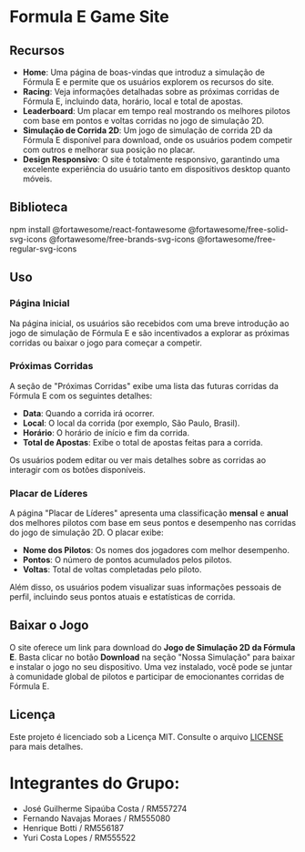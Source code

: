 # Formula E Game Site

## Recursos

- **Home**: Uma página de boas-vindas que introduz a simulação de Fórmula E e permite que os usuários explorem os recursos do site.
- **Racing**: Veja informações detalhadas sobre as próximas corridas de Fórmula E, incluindo data, horário, local e total de apostas.
- **Leaderboard**: Um placar em tempo real mostrando os melhores pilotos com base em pontos e voltas corridas no jogo de simulação 2D.
- **Simulação de Corrida 2D**: Um jogo de simulação de corrida 2D da Fórmula E disponível para download, onde os usuários podem competir com outros e melhorar sua posição no placar.
- **Design Responsivo**: O site é totalmente responsivo, garantindo uma excelente experiência do usuário tanto em dispositivos desktop quanto móveis.

## Biblioteca
npm install @fortawesome/react-fontawesome @fortawesome/free-solid-svg-icons @fortawesome/free-brands-svg-icons @fortawesome/free-regular-svg-icons

## Uso

### Página Inicial
Na página inicial, os usuários são recebidos com uma breve introdução ao jogo de simulação de Fórmula E e são incentivados a explorar as próximas corridas ou baixar o jogo para começar a competir.

### Próximas Corridas
A seção de "Próximas Corridas" exibe uma lista das futuras corridas da Fórmula E com os seguintes detalhes:
- **Data**: Quando a corrida irá ocorrer.
- **Local**: O local da corrida (por exemplo, São Paulo, Brasil).
- **Horário**: O horário de início e fim da corrida.
- **Total de Apostas**: Exibe o total de apostas feitas para a corrida.

Os usuários podem editar ou ver mais detalhes sobre as corridas ao interagir com os botões disponíveis.

### Placar de Líderes
A página "Placar de Líderes" apresenta uma classificação **mensal** e **anual** dos melhores pilotos com base em seus pontos e desempenho nas corridas do jogo de simulação 2D. O placar exibe:
- **Nome dos Pilotos**: Os nomes dos jogadores com melhor desempenho.
- **Pontos**: O número de pontos acumulados pelos pilotos.
- **Voltas**: Total de voltas completadas pelo piloto.

Além disso, os usuários podem visualizar suas informações pessoais de perfil, incluindo seus pontos atuais e estatísticas de corrida.

## Baixar o Jogo

O site oferece um link para download do **Jogo de Simulação 2D da Fórmula E**. Basta clicar no botão **Download** na seção "Nossa Simulação" para baixar e instalar o jogo no seu dispositivo. Uma vez instalado, você pode se juntar à comunidade global de pilotos e participar de emocionantes corridas de Fórmula E.

## Licença

Este projeto é licenciado sob a Licença MIT. Consulte o arquivo [LICENSE](LICENSE) para mais detalhes.

# Integrantes do Grupo:

- José Guilherme Sipaúba Costa / RM557274
- Fernando Navajas Moraes / RM555080
- Henrique Botti / RM556187
- Yuri Costa Lopes / RM555522
